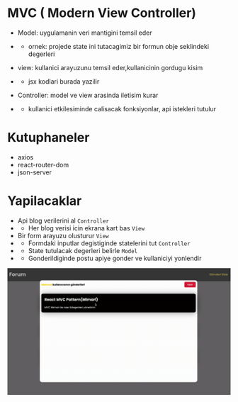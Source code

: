 # MVC ( Modern View Controller)

- Model: uygulamanin veri mantigini temsil eder
- - ornek: projede state ini tutacagimiz bir formun obje seklindeki degerleri 

- view: kullanici arayuzunu temsil eder,kullanicinin gordugu kisim
- -  jsx kodlari burada yazilir

- Controller: model ve view arasinda iletisim kurar 
- - kullanici etkilesiminde calisacak fonksiyonlar, api istekleri tutulur

# Kutuphaneler 

- axios
- react-router-dom
- json-server

# Yapilacaklar 

- Api blog verilerini al ` Controller ` 
- - Her blog verisi icin ekrana kart bas ` View ` 
- Bir form arayuzu olusturur `View`
- - Formdaki inputlar degistiginde statelerini tut `Controller`
- - State tutulacak degerleri belirle `Model`
- - Gonderildiginde postu apiye gonder ve kullaniciyi yonlendir 

<img src="forum.gif">